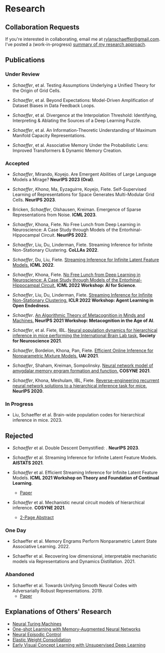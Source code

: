 # Research

## Collaboration Requests

If you're interested in collaborating, email me at rylanschaeffer@gmail.com. I've posted
a (work-in-progress) [summary of my research approach](research/research_philosophy.md).

## Publications

### Under Review

- _Schaeffer_, et al. Testing Assumptions Underlying a Unified Theory for the Origin of Grid Cells.

- _Schaeffer_, et al. Beyond Expectations: Model-Driven Amplification of Dataset Biases in Data Feedback Loops.

- _Schaeffer_, et al. Divergence at the Interpolation Threshold: Identifying, Interpreting & Ablating the Sources of a Deep Learning Puzzle.

- _Schaeffer_, et al. An Information-Theoretic Understanding of Maximum Manifold Capacity Representations.

- _Schaeffer_, et al. Associative Memory Under the Probabilistic Lens: Improved Transformers & Dynamic Memory Creation.

### Accepted

- _Schaeffer_, Mirando, Koyejo. Are Emergent Abilities of Large Language Models a Mirage? __NeurIPS 2023 (Oral)__.

- _Schaeffer_, _Khona_, Ma, Eyzaguirre, Koyejo, Fiete. Self-Supervised Learning of Representations for Space Generates Multi-Modular Grid Cells. __NeurIPS 2023__. 
  
- Bricken, _Schaeffer_, Olshausen, Kreiman. Emergence of Sparse Representations from Noise. __ICML 2023__.

- _Schaeffer_, Khona, Fiete. No Free Lunch from Deep Learning in Neuroscience: A Case Study through Models
  of the Entorhinal-Hippocampal Circuit. __NeurIPS 2022__.

- _Schaeffer_, Liu, Du, Linderman, Fiete. Streaming Inference for Infinite Non-Stationary Clustering.
  __CoLLAs 2022__.

- _Schaeffer_, Du, Liu, Fiete. [Streaming Inference for Infinite Latent 
Feature Models.](research/2022_icml_streaming_ibp/main.html) __ICML 2022__.

- _Schaeffer_, Khona, Fiete. [No Free Lunch from Deep Learning in Neuroscience: 
A Case Study through Models of the Entorhinal-Hippocampal Circuit.](research/2022_icml_ai4science_no_free_lunch/main.html) __ICML 2022 Workshop: AI for Science__.

- _Schaeffer_, Liu, Du, Linderman, Fiete. [Streaming Inference for Infinite Non-Stationary Clustering.](research/2022_iclr_workshop_aloe/main.html)
  __ICLR 2022 Workshop: Agent Learning in Open Endedness__.

- _Schaeffer_. [An Algorithmic Theory of Metacognition in Minds and Machines.](research/2021_neurips_workshop_metacognition/main.html) 
  __NeurIPS 2021 Workshop: Metacognition in the Age of AI__.

- _Schaeffer_, et al. Fiete, IBL. [Neural population dynamics for hierarchical inference in mice performing 
the International Brain Lab task.](research/2021_sfn_ibl/main.html) __Society for Neuroscience 2021__.
  
- _Schaeffer_, Bordelon, Khona, Pan, Fiete. [Efficient Online Inference for Nonparametric Mixture Models.](research/2021_uai_streaming_crp/main.html) __UAI 2021__.

- _Schaeffer_, Shaham, Kreiman, Sompolinsky. [Neural network model of amygdalar memory engram formation 
  and function.](research/2021_cosyne_amygdalar_engram/main.html) __COSYNE 2021__.

- _Schaeffer_, Khona, Meshulam, IBL, Fiete. [Reverse-engineering recurrent neural network solutions to a hierarchical inference task for 
  mice.](research/2020_neurips_reverse_engineering/main.html) __NeurIPS 2020__.

### In Progress

- Liu, Schaeffer et al. Brain-wide population codes for hierarchical inference in mice. 2023.
  

## Rejected

- _Schaeffer_ et al. Double Descent Demystified: . __NeurIPS 2023__.

- _Schaeffer_ et al. Streaming Inference for Infinite Latent Feature Models. __AISTATS 2021__.

- _Schaeffer_ et al. Efficient Streaming Inference for Infinite Latent Feature Models. __ICML 2021 Workshop on Theory
  and Foundation of Continual Learning__.
  - [Paper](research/2021_icml_workshop_streaming_ibp/paper.pdf)

- _Schaeffer_ et al.
  Mechanistic neural circuit models of hierarchical inference. __COSYNE 2021__.
  - [2-Page Abstract](research/2021_cosyne_ibl_rnn/abstract.pdf) 

### One Day

- Schaeffer et al. Memory Engrams Perform Nonparametric Latent State Associative Learning. 2022.

- Schaeffer et al. Recovering low dimensional, interpretable mechanistic models
  via Representations and Dynamics Distillation. 2021.

### Abandoned

- Schaeffer et al. Towards Unifying Smooth 
  Neural Codes with Adversarially Robust Representations. 2019.
  - [Paper](research/2019_am226_smooth_neural_codes/paper.pdf)


## Explanations of Others' Research

- [Neural Turing Machines](research/neural_turing_machine/main.html)
- [One-shot Learning with Memory-Augmented Neural Networks](research/one_shot_learning_with_memory_augmented_nn/main.html)
- [Neural Episodic Control](research/neural_episodic_control/main.html)
- [Elastic Weight Consolidation](research/elastic_weight_consolidation/main.html)
- [Early Visual Concept Learning with Unsupervised Deep Learning](research/early_visual_concept_learning/main.html)
